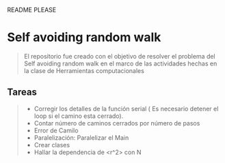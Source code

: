 README PLEASE
# Self avoiding random walk
> El repositorio fue creado con el objetivo de resolver el problema del Self avoiding random walk en el marco de las actividades hechas en la clase de Herramientas computacionales
## Tareas
> * Corregir los detalles de la función serial ( Es necesario detener el loop si el camino esta cerrado). 
> * Contar número de caminos cerrados por número de pasos
> * Error de Camilo
> * Paralelización: Paralelizar el Main
> * Crear clases
> * Hallar la dependencia de <r^2> con N